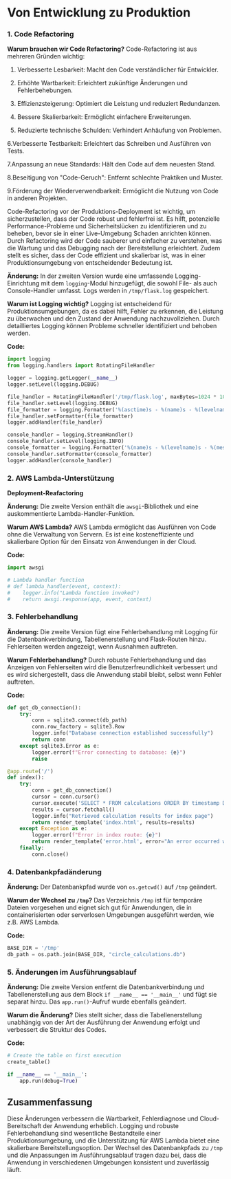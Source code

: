# Von Entwicklung zu Produktion


### 1. Code Refactoring

**Warum brauchen wir Code Refactoring?**
Code-Refactoring ist aus mehreren Gründen wichtig:

1. Verbesserte Lesbarkeit: Macht den Code verständlicher für Entwickler.

2. Erhöhte Wartbarkeit: Erleichtert zukünftige Änderungen und Fehlerbehebungen.

3. Effizienzsteigerung: Optimiert die Leistung und reduziert Redundanzen.

4. Bessere Skalierbarkeit: Ermöglicht einfachere Erweiterungen.

5. Reduzierte technische Schulden: Verhindert Anhäufung von Problemen.

6.Verbesserte Testbarkeit: Erleichtert das Schreiben und Ausführen von Tests.

7.Anpassung an neue Standards: Hält den Code auf dem neuesten Stand.

8.Beseitigung von "Code-Geruch": Entfernt schlechte Praktiken und Muster.

9.Förderung der Wiederverwendbarkeit: Ermöglicht die Nutzung von Code in anderen Projekten.

Code-Refactoring vor der Produktions-Deployment ist wichtig, um sicherzustellen, dass der Code robust und fehlerfrei ist. Es hilft, potenzielle Performance-Probleme und Sicherheitslücken zu identifizieren und zu beheben, bevor sie in einer Live-Umgebung Schaden anrichten können. Durch Refactoring wird der Code sauberer und einfacher zu verstehen, was die Wartung und das Debugging nach der Bereitstellung erleichtert. Zudem stellt es sicher, dass der Code effizient und skalierbar ist, was in einer Produktionsumgebung von entscheidender Bedeutung ist.

**Änderung:**
In der zweiten Version wurde eine umfassende Logging-Einrichtung mit dem `logging`-Modul hinzugefügt, die sowohl File- als auch Console-Handler umfasst. Logs werden in `/tmp/flask.log` gespeichert.

**Warum ist Logging wichtig?**
Logging ist entscheidend für Produktionsumgebungen, da es dabei hilft, Fehler zu erkennen, die Leistung zu überwachen und den Zustand der Anwendung nachzuvollziehen. Durch detailliertes Logging können Probleme schneller identifiziert und behoben werden.

**Code:**

```python
import logging
from logging.handlers import RotatingFileHandler

logger = logging.getLogger(__name__)
logger.setLevel(logging.DEBUG)

file_handler = RotatingFileHandler('/tmp/flask.log', maxBytes=1024 * 1024 * 10, backupCount=10)
file_handler.setLevel(logging.DEBUG)
file_formatter = logging.Formatter('%(asctime)s - %(name)s - %(levelname)s - %(message)s')
file_handler.setFormatter(file_formatter)
logger.addHandler(file_handler)

console_handler = logging.StreamHandler()
console_handler.setLevel(logging.INFO)
console_formatter = logging.Formatter('%(name)s - %(levelname)s - %(message)s')
console_handler.setFormatter(console_formatter)
logger.addHandler(console_handler)
```

### 2. AWS Lambda-Unterstützung

**Deployment-Reafactoring**


**Änderung:**
Die zweite Version enthält die `awsgi`-Bibliothek und eine auskommentierte Lambda-Handler-Funktion.

**Warum AWS Lambda?**
AWS Lambda ermöglicht das Ausführen von Code ohne die Verwaltung von Servern. Es ist eine kosteneffiziente und skalierbare Option für den Einsatz von Anwendungen in der Cloud.

**Code:**

```python
import awsgi

# Lambda handler function
# def lambda_handler(event, context):
#    logger.info("Lambda function invoked")
#    return awsgi.response(app, event, context)
```

### 3. Fehlerbehandlung

**Änderung:**
Die zweite Version fügt eine Fehlerbehandlung mit Logging für die Datenbankverbindung, Tabellenerstellung und Flask-Routen hinzu. Fehlerseiten werden angezeigt, wenn Ausnahmen auftreten.

**Warum Fehlerbehandlung?**
Durch robuste Fehlerbehandlung und das Anzeigen von Fehlerseiten wird die Benutzerfreundlichkeit verbessert und es wird sichergestellt, dass die Anwendung stabil bleibt, selbst wenn Fehler auftreten.

**Code:**

```python
def get_db_connection():
    try:
        conn = sqlite3.connect(db_path)
        conn.row_factory = sqlite3.Row
        logger.info("Database connection established successfully")
        return conn
    except sqlite3.Error as e:
        logger.error(f"Error connecting to database: {e}")
        raise

@app.route('/')
def index():
    try:
        conn = get_db_connection()
        cursor = conn.cursor()
        cursor.execute('SELECT * FROM calculations ORDER BY timestamp DESC')
        results = cursor.fetchall()
        logger.info("Retrieved calculation results for index page")
        return render_template('index.html', results=results)
    except Exception as e:
        logger.error(f"Error in index route: {e}")
        return render_template('error.html', error="An error occurred while fetching data"), 500
    finally:
        conn.close()
```

### 4. Datenbankpfadänderung

**Änderung:**
Der Datenbankpfad wurde von `os.getcwd()` auf `/tmp` geändert.

**Warum der Wechsel zu `/tmp`?**
Das Verzeichnis `/tmp` ist für temporäre Dateien vorgesehen und eignet sich gut für Anwendungen, die in containerisierten oder serverlosen Umgebungen ausgeführt werden, wie z.B. AWS Lambda.

**Code:**

```python
BASE_DIR = '/tmp'
db_path = os.path.join(BASE_DIR, "circle_calculations.db")
```

### 5. Änderungen im Ausführungsablauf

**Änderung:**
Die zweite Version entfernt die Datenbankverbindung und Tabellenerstellung aus dem Block `if __name__ == '__main__'` und fügt sie separat hinzu. Das `app.run()`-Aufruf wurde ebenfalls geändert.

**Warum die Änderung?**
Dies stellt sicher, dass die Tabellenerstellung unabhängig von der Art der Ausführung der Anwendung erfolgt und verbessert die Struktur des Codes.

**Code:**

```python
# Create the table on first execution
create_table()

if __name__ == '__main__':
    app.run(debug=True)
```

## Zusammenfassung

Diese Änderungen verbessern die Wartbarkeit, Fehlerdiagnose und Cloud-Bereitschaft der Anwendung erheblich. Logging und robuste Fehlerbehandlung sind wesentliche Bestandteile einer Produktionsumgebung, und die Unterstützung für AWS Lambda bietet eine skalierbare Bereitstellungsoption. Der Wechsel des Datenbankpfads zu `/tmp` und die Anpassungen im Ausführungsablauf tragen dazu bei, dass die Anwendung in verschiedenen Umgebungen konsistent und zuverlässig läuft.

